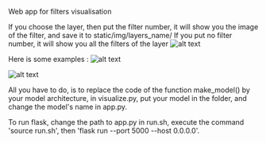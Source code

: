 Web app for filters visualisation

If you choose the layer, then put the filter number, it will show you the image of the filter, and save it to static/img/layers_name/
If you put no filter number, it will show you all the filters of the layer
![alt text](https://github.com/appchoose/layer-visualisation/blob/master/image/img3.png)

Here is some examples : 
![alt text](https://github.com/appchoose/layer-visualisation/blob/master/image/img1.png)

![alt text](https://github.com/appchoose/layer-visualisation/blob/master/image/img2.png)

All you have to do, is to replace the code of the function make_model() by your model architecture, in visualize.py,
put your model in the folder, and change the model's name in app.py.

To run flask, change the path to app.py in run.sh, execute the command 'source run.sh',
then 'flask run --port 5000 --host 0.0.0.0'.
